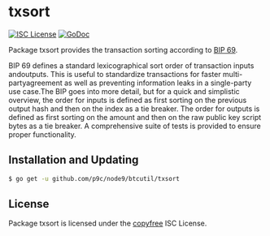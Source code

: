 # txsort

[![ISC License](http://img.shields.io/badge/license-ISC-blue.svg)](http://copyfree.org)
[![GoDoc](http://img.shields.io/badge/godoc-reference-blue.svg)](http://godoc.org/github.com/p9c/node9/btcutil/txsort)

Package txsort provides the transaction sorting according to [BIP 69](https://github.com/bitcoin/bips/blob/master/bip-0069.mediawiki).

BIP 69 defines a standard lexicographical sort order of transaction inputs andoutputs. This is useful to standardize transactions for faster multi-partyagreement as well as preventing information leaks in a single-party use case.The BIP goes into more detail, but for a quick and simplistic overview, the order for inputs is defined as first sorting on the previous output hash and then on the index as a tie breaker. The order for outputs is defined as first sorting on the amount and then on the raw public key script bytes as a tie breaker. A comprehensive suite of tests is provided to ensure proper functionality.

## Installation and Updating

```bash
$ go get -u github.com/p9c/node9/btcutil/txsort
```

## License

Package txsort is licensed under the [copyfree](http://copyfree.org) ISC License.
